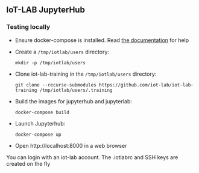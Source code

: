## IoT-LAB JupyterHub


### Testing locally

- Ensure docker-compose is installed. Read
  [the documentation](https://docs.docker.com/compose/install/) for help

- Create a `/tmp/iotlab/users` directory:
  ```
  mkdir -p /tmp/iotlab/users
  ```

- Clone iot-lab-training in the `/tmp/iotlab/users` directory:
  ```
  git clone --recurse-submodules https://github.com/iot-lab/iot-lab-training /tmp/iotlab/users/.training
  ```

- Build the images for jupyterhub and jupyterlab:
  ```
  docker-compose build
  ```

- Launch Jupyterhub:
  ```
  docker-compose up
  ```

- Open http://localhost:8000 in a web browser

You can login with an iot-lab account. The .iotlabrc and SSH keys are created
on the fly

